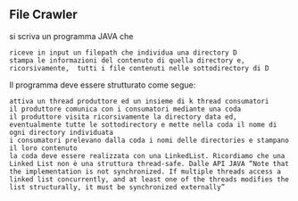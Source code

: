 ## File Crawler

si scriva un programma JAVA che

    riceve in input un filepath che individua una directory D
    stampa le informazioni del contenuto di quella directory e, ricorsivamente,  tutti i file contenuti nelle sottodirectory di D

Il programma deve essere strutturato come segue:

    attiva un thread produttore ed un insieme di k thread consumatori
    il produttore comunica con i consumatori mediante una coda
    il produttore visita ricorsivamente la directory data ed, eventualmente tutte le sottodirectory e mette nella coda il nome di ogni directory individuata
    i consumatori prelevano dalla coda i nomi delle directories e stampano il loro contenuto
    la coda deve essere realizzata con una LinkedList. Ricordiamo che una Linked List non è una struttura thread-safe. Dalle API JAVA “Note that the implementation is not synchronized. If multiple threads access a linked list concurrently, and at least one of the threads modifies the list structurally, it must be synchronized externally”